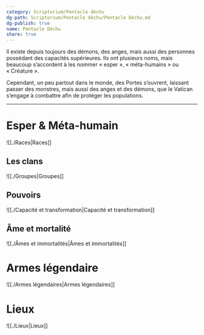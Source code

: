 ```yaml
---
category: Scriptorium/Pentacle déchu
dg-path: Scriptorium/Pentacle déchu/Pentacle Déchu.md
dg-publish: true
name: Pentacle Déchu
share: true
---
```



Il existe depuis toujours des démons, des anges, mais aussi des personnes possédant des capacités supérieures. Ils ont plusieurs noms, mais beaucoup s’accordent à les nommer « esper », « méta-humains » ou « Créature ».

Cependant, un peu partout dans le monde, des Portes s’ouvrent, laissant passer des monstres, mais aussi des anges et des démons, que le Vatican s’engage à combattre afin de protéger les populations.

---

# Esper & Méta-humain

![[./Races|Races]]

## Les clans

![[./Groupes|Groupes]]

## Pouvoirs 
![[./Capacité et transformation|Capacité et transformation]]

## Âme et mortalité
![[./Âmes et immortalités|Âmes et immortalités]]

# Armes légendaire
![[./Armes légendaires|Armes légendaires]]

# Lieux
![[./Lieux|Lieux]]